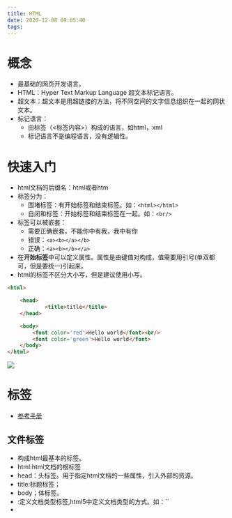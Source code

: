 ```yaml
---
title: HTML
date: 2020-12-08 09:05:40
tags:
---
```


# 概念

* 最基础的网页开发语言。
* HTML：Hyper Text Markup Language 超文本标记语言。
* 超文本：超文本是用超链接的方法，将不同空间的文字信息组织在一起的网状文本。
* 标记语言：
  * 由标签（<标签内容>）构成的语言，如html，xml
  * 标记语言不是编程语言，没有逻辑性。

# 快速入门

* html文档的后缀名：html或者htm
* 标签分为：
  * 围堵标签：有开始标签和结束标签。如：`<html></html>`
  * 自闭和标签：开始标签和结束标签在一起。如：`<br/>`
* 标签可以被嵌套：
  * 需要正确嵌套，不能你中有我，我中有你
  * 错误：`<a><b></a></b>`
  * 正确：`<a><b></b></a>`
* 在**开始标签**中可以定义属性。属性是由键值对构成，值需要用引号(单双都可，但是要统一)引起来。
* html的标签不区分大小写，但是建议使用小写。
```html
<html>

    <head>
            <title>title</title>
    </head>

    <body>
        <font color='red'>Hello world</font><br/>
        <font color='green'>Hello world</font>
    </body>
</html>
```
![](https://gitee.com/zhangjie0524/picgo/raw/master/img/20201208092240.jpg)

# 标签

* [参考手册](https://www.w3school.com.cn/tags/index.asp)

## 文件标签

* 构成html最基本的标签。
* html:html文档的根标签
* head：头标签。用于指定html文档的一些属性，引入外部的资源。
* title:标题标签；
* body；体标签。
* <!DOCTYPE>:定义文档类型标签,html5中定义文档类型的方式。如：`<!DOCTYPE html>`
* 


